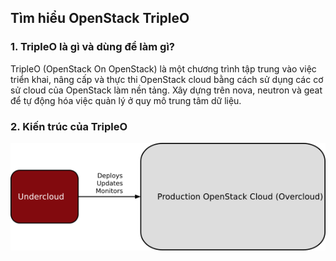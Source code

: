 ## Tìm hiểu OpenStack TripleO

### 1. TripleO là gì và dùng để làm gì?

TripleO (OpenStack On OpenStack) là một chương trình tập trung vào việc triển khai, nâng cấp và thực thi OpenStack cloud bằng cách sử dụng các cơ sử cloud của OpenStack làm nền tảng. Xây dựng trên nova, neutron và geat để tự động hóa việc quản lý ở quy mô trung tâm dữ liệu.

### 2. Kiến trúc của TripleO

![tripleo](/OpenStack/images/tripleo-00.png)